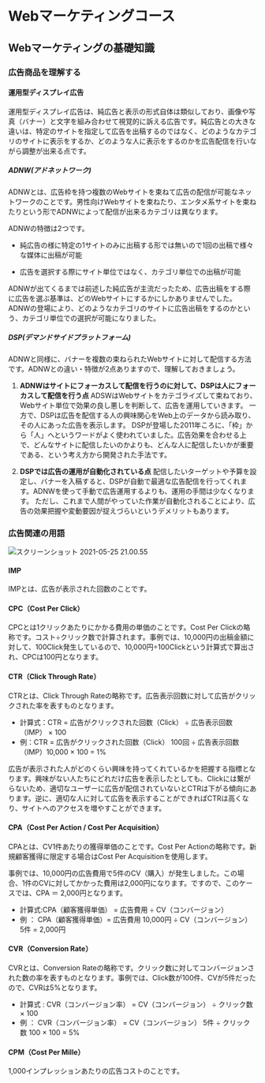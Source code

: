# Webマーケティングコース

## Webマーケティングの基礎知識

### 広告商品を理解する

#### 運用型ディスプレイ広告

運用型ディスプレイ広告は、純広告と表示の形式自体は類似しており、画像や写真（バナー）と文字を組み合わせて視覚的に訴える広告です。純広告との大きな違いは、特定のサイトを指定して広告を出稿するのではなく、どのようなカテゴリのサイトに表示をするか、どのような人に表示をするのかを広告配信を行いながら調整が出来る点です。

##### ADNW(アドネットワーク)

ADNWとは、広告枠を持つ複数のWebサイトを束ねて広告の配信が可能なネットワークのことです。男性向けWebサイトを束ねたり、エンタメ系サイトを束ねたりという形でADNWによって配信が出来るカテゴリは異なります。

ADNWの特徴は2つです。

- 純広告の様に特定の1サイトのみに出稿する形では無いので1回の出稿で様々な媒体に出稿が可能

- 広告を選択する際にサイト単位ではなく、カテゴリ単位での出稿が可能

ADNWが出てくるまでは前述した純広告が主流だったため、広告出稿をする際に広告を選ぶ基準は、どのWebサイトにするかにしかありませんでした。ADNWの登場により、どのようなカテゴリのサイトに広告出稿をするのかという、カテゴリ単位での選択が可能になりました。

##### DSP(デマンドサイドプラットフォーム)

ADNWと同様に、バナーを複数の束ねられたWebサイトに対して配信する方法です。ADNWとの違い・特徴が2点ありますので、理解しておきましょう。

1. **ADNWはサイトにフォーカスして配信を行うのに対して、DSPは人にフォーカスして配信を行う点**
  ADSWはWebサイトをカテゴライズして束ねており、Webサイト単位で効果の良し悪しを判断して、広告を運用していきます。
  一方で、DSPは広告を配信する人の興味関心をWeb上のデータから読み取り、その人にあった広告を表示します。
  DSPが登場した2011年ころに、「枠」から「人」へというワードがよく使われていました。広告効果を合わせる上で、どんなサイトに配信したいのかよりも、どんな人に配信したいかが重要である、という考え方から開発された手法です。

2. **DSPでは広告の運用が自動化されている点**
  配信したいターゲットや予算を設定し、バナーを入稿すると、DSPが自動で最適な広告配信を行ってくれます。ADNWを使って手動で広告運用するよりも、運用の手間は少なくなります。
  ただし、これまで人間がやっていた作業が自動化されることにより、広告の効果把握や変動要因が捉えづらいというデメリットもあります。

### 広告関連の用語

![スクリーンショット 2021-05-25 21.00.55](https://i.imgur.com/wy04kOY.png)

#### IMP

IMPとは、広告が表示された回数のことです。

#### CPC（Cost Per Click）

CPCとは1クリックあたりにかかる費用の単価のことです。Cost Per Clickの略称です。コスト÷クリック数で計算されます。事例では、10,000円の出稿金額に対して、100Click発生しているので、10,000円÷100Clickという計算式で算出され、CPCは100円となります。

#### CTR（Click Through Rate）

CTRとは、Click Through Rateの略称です。広告表示回数に対して広告がクリックされた率を表すものとなります。

- 計算式：CTR = 広告がクリックされた回数（Click） ÷ 広告表示回数（IMP） × 100
- 例：CTR = 広告がクリックされた回数（Click） 100回 ÷ 広告表示回数（IMP）10,000 × 100 = 1%

広告が表示された人がどのくらい興味を持ってくれているかを把握する指標となります。興味がない人たちにどれだけ広告を表示したとしても、Clickには繋がらないため、適切なユーザーに広告が配信されていないとCTRは下がる傾向にあります。逆に、適切な人に対して広告を表示することができればCTRは高くなり、サイトへのアクセスを増やすことができます。

#### CPA（Cost Per Action / Cost Per Acquisition）

CPAとは、CV1件あたりの獲得単価のことです。Cost Per Actionの略称です。新規顧客獲得に限定する場合はCost Per Acquisitionを使用します。

事例では、10,000円の広告費用で5件のCV（購入）が発生しました。この場合、1件のCVに対してかかった費用は2,000円になります。ですので、このケースでは、CPA ＝ 2,000円となります。

- 計算式:CPA（顧客獲得単価） = 広告費用 ÷ CV（コンバージョン）
- 例 ： CPA（顧客獲得単価）= 広告費用 10,000円 ÷ CV（コンバージョン） 5件 = 2,000円

#### CVR（Conversion Rate）

CVRとは、Conversion Rateの略称です。クリック数に対してコンバージョンされた数の率を表すものとなります。事例では、Click数が100件、CVが5件だったので、CVRは5%となります。

- 計算式 : CVR（コンバージョン率） = CV（コンバージョン） ÷ クリック数 × 100
- 例 ： CVR（コンバージョン率） = CV（コンバージョン） 5件 ÷ クリック数 100 × 100 = 5%

#### CPM（Cost Per Mille）

1,000インプレッションあたりの広告コストのことです。
